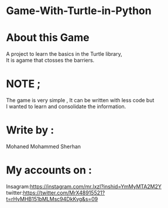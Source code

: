 # Game-With-Turtle-in-Python

# About this Game
A project to learn the basics in the Turtle library,    
It is agame that ctosses the barriers.

# NOTE ; 
The game is very simple , It can be written with less code but    
I wanted to learn and consolidate the information.

# Write by :
 Mohaned Mohammed Sherhan 

# My accounts on :
Insagram:https://instagram.com/mr.lxzl?inshid=YmMyMTA2M2Y    
twitter:https://twitter.com/MrX48915521?t=rHyMHB151bMLMsc94DkKvg&s=09
